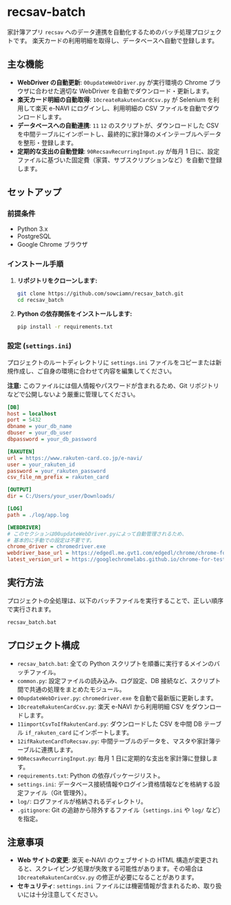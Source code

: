 # recsav-batch

家計簿アプリ `recsav` へのデータ連携を自動化するためのバッチ処理プロジェクトです。
楽天カードの利用明細を取得し、データベースへ自動で登録します。

## 主な機能

- **WebDriver の自動更新**: `00updateWebDriver.py` が実行環境の Chrome ブラウザに合わせた適切な WebDriver を自動でダウンロード・更新します。
- **楽天カード明細の自動取得**: `10createRakutenCardCsv.py` が Selenium を利用して楽天 e-NAVI にログインし、利用明細の CSV ファイルを自動でダウンロードします。
- **データベースへの自動連携**: `11` `12` のスクリプトが、ダウンロードした CSV を中間テーブルにインポートし、最終的に家計簿のメインテーブルへデータを整形・登録します。
- **定期的な支出の自動登録**: `90RecsavRecurringInput.py` が毎月 1 日に、設定ファイルに基づいた固定費（家賃、サブスクリプションなど）を自動で登録します。

## セットアップ

### 前提条件

- Python 3.x
- PostgreSQL
- Google Chrome ブラウザ

### インストール手順

1.  **リポジトリをクローンします:**

    ```bash
    git clone https://github.com/sowciamn/recsav_batch.git
    cd recsav_batch
    ```

2.  **Python の依存関係をインストールします:**
    ```bash
    pip install -r requirements.txt
    ```

### 設定 (`settings.ini`)

プロジェクトのルートディレクトリに `settings.ini` ファイルをコピーまたは新規作成し、ご自身の環境に合わせて内容を編集してください。

**注意:** このファイルには個人情報やパスワードが含まれるため、Git リポジトリなどで公開しないよう厳重に管理してください。

```ini
[DB]
host = localhost
port = 5432
dbname = your_db_name
dbuser = your_db_user
dbpassword = your_db_password

[RAKUTEN]
url = https://www.rakuten-card.co.jp/e-navi/
user = your_rakuten_id
password = your_rakuten_password
csv_file_nm_prefix = rakuten_card

[OUTPUT]
dir = C:/Users/your_user/Downloads/

[LOG]
path = ./log/app.log

[WEBDRIVER]
# このセクションは00updateWebDriver.pyによって自動管理されるため、
# 基本的に手動での設定は不要です。
chrome_driver = chromedriver.exe
webdriver_base_url = https://edgedl.me.gvt1.com/edgedl/chrome/chrome-for-testing
latest_version_url = https://googlechromelabs.github.io/chrome-for-testing/last-known-good-versions-with-downloads.json
```

## 実行方法

プロジェクトの全処理は、以下のバッチファイルを実行することで、正しい順序で実行されます。

```bash
recsav_batch.bat
```

## プロジェクト構成

- `recsav_batch.bat`: 全ての Python スクリプトを順番に実行するメインのバッチファイル。
- `common.py`: 設定ファイルの読み込み、ログ設定、DB 接続など、スクリプト間で共通の処理をまとめたモジュール。
- `00updateWebDriver.py`: `chromedriver.exe` を自動で最新版に更新します。
- `10createRakutenCardCsv.py`: 楽天 e-NAVI から利用明細 CSV をダウンロードします。
- `11importCsvToIfRakutenCard.py`: ダウンロードした CSV を中間 DB テーブル `if_rakuten_card` にインポートします。
- `12ifRakutenCardToRecsav.py`: 中間テーブルのデータを、マスタや家計簿テーブルに連携します。
- `90RecsavRecurringInput.py`: 毎月 1 日に定期的な支出を家計簿に登録します。
- `requirements.txt`: Python の依存パッケージリスト。
- `settings.ini`: データベース接続情報やログイン資格情報などを格納する設定ファイル（Git 管理外）。
- `log/`: ログファイルが格納されるディレクトリ。
- `.gitignore`: Git の追跡から除外するファイル（`settings.ini` や `log/` など）を指定。

## 注意事項

- **Web サイトの変更**: 楽天 e-NAVI のウェブサイトの HTML 構造が変更されると、スクレイピング処理が失敗する可能性があります。その場合は `10createRakutenCardCsv.py` の修正が必要になることがあります。
- **セキュリティ**: `settings.ini` ファイルには機密情報が含まれるため、取り扱いには十分注意してください。
